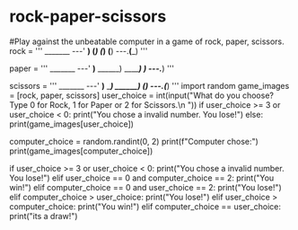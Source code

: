 # rock-paper-scissors
#Play against the unbeatable computer in a game of rock, paper, scissors.
rock = '''
    _______
---'   ____)
      (_____)
      (_____)
      (____)
---.__(___)
'''

paper = '''
    _______
---'   ____)____
          ______)
          _______)
         _______)
---.__________)
'''

scissors = '''
    _______
---'   ____)____
          ______)
       __________)
      (____)
---.__(___)
'''
import random
game_images = [rock, paper, scissors]
user_choice = int(input("What do you choose? Type 0 for Rock, 1 for Paper or 2 for Scissors.\n "))
if user_choice >= 3 or user_choice < 0:
  print("You chose a invalid number. You lose!")
else:
  print(game_images[user_choice])

  computer_choice = random.randint(0, 2)
  print(f"Computer chose:")
  print(game_images[computer_choice])

  if user_choice >= 3 or user_choice < 0:
    print("You chose a invalid number. You lose!")
  elif user_choice == 0 and computer_choice == 2:
    print("You win!")
  elif computer_choice == 0 and user_choice == 2:
    print("You lose!")
  elif computer_choice > user_choice:
    print("You lose!")
  elif user_choice > computer_choice:
    print("You win!")
  elif computer_choice == user_choice:
    print("its a draw!")
	
